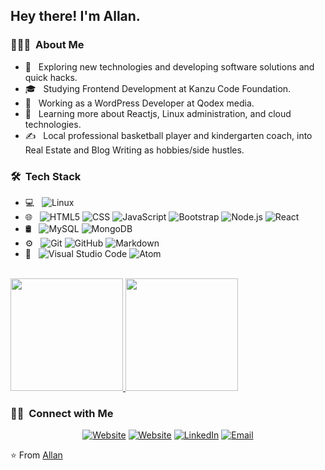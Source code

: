 <h2> Hey there! I'm Allan.</h2>

<h3> 👨🏻‍💻 &nbsp;About Me </h3>

- 🤔 &nbsp; Exploring new technologies and developing software solutions and quick hacks.
- 🎓 &nbsp; Studying Frontend Development at Kanzu Code Foundation.
- 💼 &nbsp; Working as a WordPress Developer at Qodex media.
- 🌱 &nbsp; Learning more about Reactjs, Linux administration, and cloud technologies.
- ✍️ &nbsp; Local professional basketball player and kindergarten coach, into Real Estate and Blog Writing as hobbies/side hustles.

<h3> 🛠 &nbsp;Tech Stack</h3>

- 💻 &nbsp;
  ![Linux](https://img.shields.io/badge/-Linux-333333?style=flat&logo=linux)
- 🌐 &nbsp;
  ![HTML5](https://img.shields.io/badge/-HTML5-333333?style=flat&logo=HTML5)
  ![CSS](https://img.shields.io/badge/-CSS-333333?style=flat&logo=CSS3&logoColor=1572B6)
  ![JavaScript](https://img.shields.io/badge/-JavaScript-333333?style=flat&logo=javascript)
  ![Bootstrap](https://img.shields.io/badge/-Bootstrap-333333?style=flat&logo=bootstrap&logoColor=563D7C)
  ![Node.js](https://img.shields.io/badge/-Node.js-333333?style=flat&logo=node.js)
  ![React](https://img.shields.io/badge/-React-333333?style=flat&logo=react)
- 🛢 &nbsp;
  ![MySQL](https://img.shields.io/badge/-MySQL-333333?style=flat&logo=mysql)
  ![MongoDB](https://img.shields.io/badge/-MongoDB-333333?style=flat&logo=mongodb)
- ⚙️ &nbsp;
  ![Git](https://img.shields.io/badge/-Git-333333?style=flat&logo=git)
  ![GitHub](https://img.shields.io/badge/-GitHub-333333?style=flat&logo=github)
  ![Markdown](https://img.shields.io/badge/-Markdown-333333?style=flat&logo=markdown)
- 🔧 &nbsp;
  ![Visual Studio Code](https://img.shields.io/badge/-Visual%20Studio%20Code-333333?style=flat&logo=visual-studio-code&logoColor=007ACC)
  ![Atom](https://img.shields.io/badge/-Atom-333333?style=flat&logo=atom)


<br/>

<a href="https://github.com/AVS1508">
  <img height="180em" src="https://github-readme-stats.vercel.app/api?username=nandala-allan&theme=buefy&show_icons=true" />
  <img height="180em" src="https://github-readme-stats.vercel.app/api/top-langs/?username=nandala-allan&theme=buefy&layout=compact" />
</a>

<br/>

<h3> 🤝🏻 &nbsp;Connect with Me </h3>

<p align="center">
<a href="https://allan-nandala.netlify.app/"><img alt="Website" src="https://img.shields.io/badge/Website-https://allan-nandala.netlify.app/-blue?style=flat-square&logo=google-chrome"></a>
  <a href="https://www.adityavsingh.com/"><img alt="Website" src="https://img.shields.io/badge/Website-www.allan-nandala.netlify.app-blue?style=flat-square&logo=google-chrome"></a>
<a href="https://www.linkedin.com/in/allan-nandala-47a51ab2/"><img alt="LinkedIn" src="https://img.shields.io/badge/LinkedIn-allan-nandala-47a51ab2%20Vikram%20Singh-blue?style=flat-square&logo=linkedin"></a>
<a href="mailto:andala63@gmail.com"><img alt="Email" src="https://img.shields.io/badge/Email-andala63@gmail.com-blue?style=flat-square&logo=gmail"></a>
</p>

⭐️ From [Allan](https://github.com/nandala-allan)
